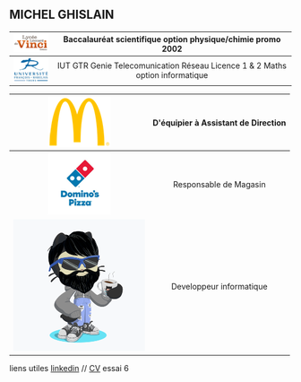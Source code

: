 ## MICHEL GHISLAIN 


| ![Image](lycée.png) | Baccalauréat scientifique option physique/chimie promo 2002  |
| ------------------  | :------------------------------------------------------------: |
| ![Image](univ.png)| IUT GTR Genie Telecomunication Réseau  Licence 1 & 2 Maths option informatique |


|![Image](mc.png)|D'équipier à Assistant de Direction|
|:-------------:|:-----------------------------------: |
|![Image](dom.png)|Responsable de Magasin|
|![Image](cat.png)|Developpeur informatique|


 




liens utiles [linkedin](https://www.linkedin.com/in/ghislain-michel-31b024153/) // [CV](CV_Ghislain_Michel_M2i.docx) essai 6



 
 
